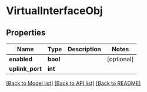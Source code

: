 # VirtualInterfaceObj

## Properties
Name | Type | Description | Notes
------------ | ------------- | ------------- | -------------
**enabled** | **bool** |  | [optional] 
**uplink_port** | **int** |  | 

[[Back to Model list]](../README.md#documentation-for-models) [[Back to API list]](../README.md#documentation-for-api-endpoints) [[Back to README]](../README.md)


